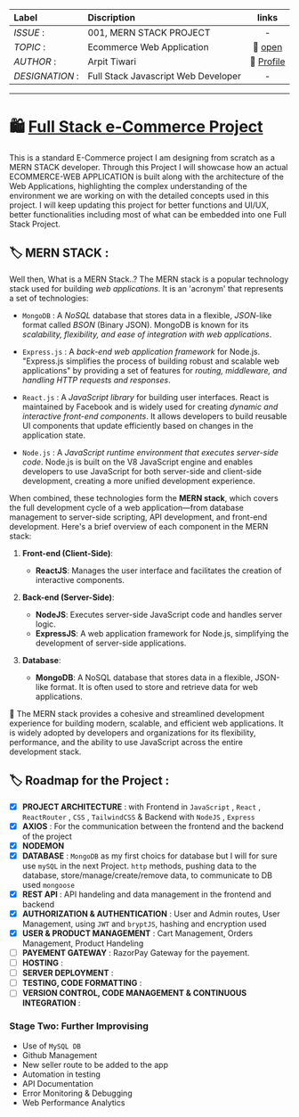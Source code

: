
| Label | Discription | links |
| :- | :- | :-: |
| *ISSUE* : | 001, MERN STACK PROJECT | - |
| *TOPIC* : | Ecommerce Web Application | :paperclip: [open](/) |
| *AUTHOR* : | Arpit Tiwari | :paperclip: [Profile](https://portfolio.arpit.netlify.com) |
| *DESIGNATION* : | Full Stack Javascript Web Developer | - |


---

# :shopping: [Full Stack e-Commerce Project]() 

This is a standard E-Commerce project I am designing from scratch as a MERN STACK developer. Through this Project I will showcase how an actual ECOMMERCE-WEB APPLICATION is built along with the architecture of the Web Applications, highlighting the complex understanding of the environment we are working on with the detailed concepts used in this project. I will keep updating this project for better functions and UI/UX, better functionalities including most of what can be embedded into one Full Stack Project.



## :label: MERN STACK :

Well then, What is a MERN Stack..? The MERN stack is a popular technology stack used for building _web applications_. It is an 'acronym' that represents a set of technologies:

- `MongoDB` : A *NoSQL* database that stores data in a flexible, *JSON*-like format called *BSON* (Binary JSON). MongoDB is known for its *scalability, flexibility, and ease of integration with web applications*.

- `Express.js` : A *back-end web application framework* for Node.js. "Express.js simplifies the process of building robust and scalable web applications" by providing a set of features for *routing, middleware, and handling HTTP requests and responses*.

- `React.js` : A *JavaScript library* for building user interfaces. React is maintained by Facebook and is widely used for creating *dynamic and interactive front-end components*. It allows developers to build reusable UI components that update efficiently based on changes in the application state.

- `Node.js` : A *JavaScript runtime environment that executes server-side code*. Node.js is built on the V8 JavaScript engine and enables developers to use JavaScript for both server-side and client-side development, creating a more unified development experience.

When combined, these technologies form the **MERN stack**, which covers the full development cycle of a web application—from database management to server-side scripting, API development, and front-end development. Here's a brief overview of each component in the MERN stack:

1. **Front-end (Client-Side)**:   
    - **ReactJS**: Manages the user interface and facilitates the creation of interactive components.

2. **Back-end (Server-Side)**:   
    - **NodeJS**: Executes server-side JavaScript code and handles server logic.   
    - **ExpressJS**: A web application framework for Node.js, simplifying the development of server-side applications.

3. **Database**:   
    - **MongoDB**: A NoSQL database that stores data in a flexible, JSON-like format. It is often used to store and retrieve data for web applications.

:paperclip: The MERN stack provides a cohesive and streamlined development experience for building modern, scalable, and efficient web applications. It is widely adopted by developers and organizations for its flexibility, performance, and the ability to use JavaScript across the entire development stack.





## :label: Roadmap for the Project : 

- [x]  **PROJECT ARCHITECTURE** : with Frontend in `JavaScript` , `React` , `ReactRouter` , `CSS` , `TailwindCSS` & Backend with `NodeJS` , `Express`
- [x]  **AXIOS** : For the communication between the frontend and the backend of the project
- [x]  **NODEMON**
- [x]  **DATABASE** : `MongoDB` as my first choics for database but I will for sure use `mySQL` in the next Project. `http` methods, pushing data to the database, store/manage/create/remove data, to communicate to DB used `mongoose`
- [x]  **REST API** : API handeling and data management in the frontend and backend
- [x]  **AUTHORIZATION & AUTHENTICATION** : User and Admin routes, User Management, using `JWT` and `bryptJS`, hashing and encryption used
- [x]  **USER & PRODUCT MANAGEMENT** : Cart Management, Orders Management, Product Handeling
- [ ]  **PAYEMENT GATEWAY** : RazorPay Gateway for the payement.
- [ ]  **HOSTING** :
- [ ]  **SERVER DEPLOYMENT** :
- [ ]  **TESTING, CODE FORMATTING** :
- [ ]  **VERSION CONTROL, CODE MANAGEMENT & CONTINUOUS INTEGRATION** :

### Stage Two: Further Improvising
- Use of `MySQL DB`
- Github Management
- New seller route to be added to the app
- Automation in testing
- API Documentation
- Error Monitoring & Debugging
- Web Performance Analytics


<!-- #### REFERENCES  -->
<!-- 
<a href="https://iconscout.com/illustrations/goods" class="text-underline font-size-sm" target="_blank">Goods delivery trucks send packages purchased online using apps and paid by credit card</a> by <a href="https://iconscout.com/contributors/imam-naki" class="text-underline font-size-sm">Imamfathoni0</a> on <a href="https://iconscout.com" class="text-underline font-size-sm">IconScout</a> 
<a href="https://iconscout.com/illustrations/buy" class="text-underline font-size-sm" target="_blank">Buy photography gear online</a> by <a href="https://iconscout.com/contributors/posse-studio" class="text-underline font-size-sm" target="_blank">Studio Posse</a>

<a href="https://iconscout.com/illustrations/shopping-day" class="text-underline font-size-sm" target="_blank">Shopping day</a> by <a href="https://iconscout.com/contributors/Aleshaku" class="text-underline font-size-sm">Ilusiku Studio</a> on <a href="https://iconscout.com" class="text-underline font-size-sm">IconScout</a>
-->